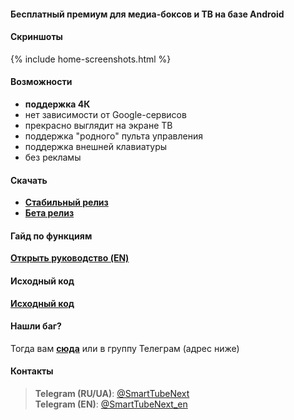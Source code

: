 #### Бесплатный премиум для медиа-боксов и ТВ на базе Android

<!-- Данное приложение напоминает родное приложение [__YouTube for Android TV__](https://play.google.com/store/apps/details?id=com.google.android.youtube.tv), но с некоторыми изменениями (см. ниже). -->

#### Скриншоты
{% include home-screenshots.html %}

#### Возможности
- __поддержка 4К__
- нет зависимости от Google-сервисов
- прекрасно выглядит на экране ТВ
- поддержка "родного" пульта управления
- поддержка внешней клавиатуры
- без рекламы

<a name="releases-section"/>

#### Скачать
- __[Стабильный релиз]({{site.binaries.unified}})__
- __[Бета релиз]({{site.binaries.unified_beta}})__ 

#### Гайд по функциям

__[Открыть руководство (EN)](https://github.com/yuliskov/SmartTubeNext#smarttubenext-stn)__

<a name="source-code-section"/>

#### Исходный код
<!-- - __[YouTube Kids]({{site.binaries.kids}})__ -->
<!-- - [YouTube LIVE]({{site.binaries.Live}}) -->
__[Исходный код](https://github.com/yuliskov/SmartTubeNext)__  
<!-- - [Доп. apk]({{site.xwalk_libs}}) -->
<!-- - [MiTV2 версия]({{site.binaries.MiTV2}})    -->
<!-- - [Mystery версия]({{site.binaries.MiTV2}})    -->
<!-- - [Все релизы](https://github.com/yuliskov/SmartYouTubeTV/releases)   -->

<!-- #### Что выбрать? -->

<!-- __Стабильный__ релиз ориентирован на нетребовательных пользователей. -->
<!-- __Бета__ релиз ориентирован на продвинутых пользователей, которые хотят иметь 4К и множество настроек. -->
<!-- Она содержит четыре лаунчера: Pro Main, Pro Alt, Lite Main и Lite Alt. В обоих Pro есть поддержка АФР и 60фпс. В Lite этого нет, но видео открываются быстрее. Для оптимального варианта советую попробовать их все. -->

<!-- __YouTube Kids__ - это сервис видео-контента для детей дошкольного возраста. [Больше информации](https://kids.youtube.com) -->

<!-- __YouTube LIVE__ версия - просмотр тв каналов на вашем устройстве. Во многих странах не доступна. [Больше информации](https://tv.youtube.com) -->

<!-- __MiTV2__ и __Mystery__ версии разработаны специально для одноименных устройств, но вы также можете их попробовать. -->

<!-- __Доп. apk__ - это движки вывода вывода. Используются в 1080 и 4K alt версиях. Качайте их только в том случае, если само приложение не в состоянии их поставить. -->

#### Нашли баг?
Тогда вам __[сюда](https://github.com/yuliskov/SmartTubeNext/issues)__ или в группу Телеграм (адрес ниже)

<!-- #### Спасибо за помощь
- __[WolfganP](https://github.com/WolfganP)__ (README)
- __[javierpz](https://github.com/javierpz)__ (cast fix)
- __[TheRMaverick](https://github.com/TheRMaverick)__ (German language)
- __[Maikell84](https://github.com/Maikell84)__ (misc fixes) -->

<!-- #### Разработчик
- __[yuliskov](https://github.com/yuliskov)__ -->

#### Контакты
> __Telegram (RU/UA)__: [@SmartTubeNext](http://t.me/SmartTubeRU)  
> __Telegram (EN)__: [@SmartTubeNext_en](http://t.me/SmartTubeEN)  

<!-- > __Почта__: {{site.email2}}  -->  